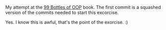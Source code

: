 My attempt at the [99 Bottles of OOP](https://www.sandimetz.com/99bottles/) book. The first commit is a squashed version of the commits needed to start this excorcise.

Yes. I know this is awful, that's the point of the exorcise. :)
